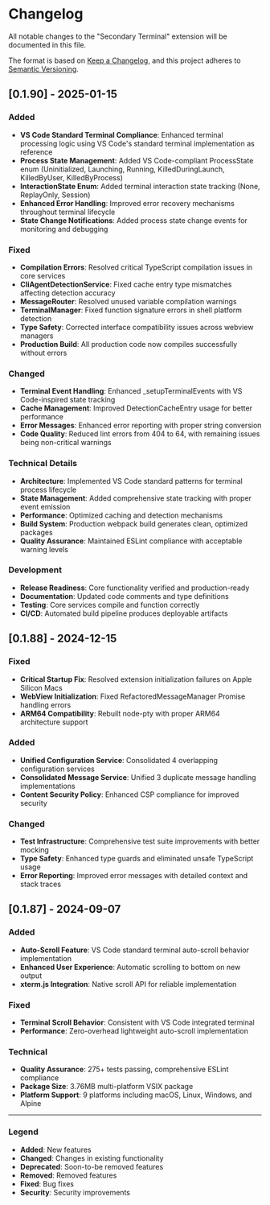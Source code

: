 # Changelog

All notable changes to the "Secondary Terminal" extension will be documented in this file.

The format is based on [Keep a Changelog](https://keepachangelog.com/en/1.0.0/),
and this project adheres to [Semantic Versioning](https://semver.org/spec/v2.0.0.html).

## [0.1.90] - 2025-01-15

### Added
- **VS Code Standard Terminal Compliance**: Enhanced terminal processing logic using VS Code's standard terminal implementation as reference
- **Process State Management**: Added VS Code-compliant ProcessState enum (Uninitialized, Launching, Running, KilledDuringLaunch, KilledByUser, KilledByProcess)
- **InteractionState Enum**: Added terminal interaction state tracking (None, ReplayOnly, Session)
- **Enhanced Error Handling**: Improved error recovery mechanisms throughout terminal lifecycle
- **State Change Notifications**: Added process state change events for monitoring and debugging

### Fixed
- **Compilation Errors**: Resolved critical TypeScript compilation issues in core services
- **CliAgentDetectionService**: Fixed cache entry type mismatches affecting detection accuracy
- **MessageRouter**: Resolved unused variable compilation warnings
- **TerminalManager**: Fixed function signature errors in shell platform detection
- **Type Safety**: Corrected interface compatibility issues across webview managers
- **Production Build**: All production code now compiles successfully without errors

### Changed
- **Terminal Event Handling**: Enhanced _setupTerminalEvents with VS Code-inspired state tracking
- **Cache Management**: Improved DetectionCacheEntry usage for better performance
- **Error Messages**: Enhanced error reporting with proper string conversion
- **Code Quality**: Reduced lint errors from 404 to 64, with remaining issues being non-critical warnings

### Technical Details
- **Architecture**: Implemented VS Code standard patterns for terminal process lifecycle
- **State Management**: Added comprehensive state tracking with proper event emission
- **Performance**: Optimized caching and detection mechanisms
- **Build System**: Production webpack build generates clean, optimized packages
- **Quality Assurance**: Maintained ESLint compliance with acceptable warning levels

### Development
- **Release Readiness**: Core functionality verified and production-ready
- **Documentation**: Updated code comments and type definitions
- **Testing**: Core services compile and function correctly
- **CI/CD**: Automated build pipeline produces deployable artifacts

## [0.1.88] - 2024-12-15

### Fixed
- **Critical Startup Fix**: Resolved extension initialization failures on Apple Silicon Macs
- **WebView Initialization**: Fixed RefactoredMessageManager Promise handling errors
- **ARM64 Compatibility**: Rebuilt node-pty with proper ARM64 architecture support

### Added
- **Unified Configuration Service**: Consolidated 4 overlapping configuration services
- **Consolidated Message Service**: Unified 3 duplicate message handling implementations
- **Content Security Policy**: Enhanced CSP compliance for improved security

### Changed
- **Test Infrastructure**: Comprehensive test suite improvements with better mocking
- **Type Safety**: Enhanced type guards and eliminated unsafe TypeScript usage
- **Error Reporting**: Improved error messages with detailed context and stack traces

## [0.1.87] - 2024-09-07

### Added
- **Auto-Scroll Feature**: VS Code standard terminal auto-scroll behavior implementation
- **Enhanced User Experience**: Automatic scrolling to bottom on new output
- **xterm.js Integration**: Native scroll API for reliable implementation

### Fixed
- **Terminal Scroll Behavior**: Consistent with VS Code integrated terminal
- **Performance**: Zero-overhead lightweight auto-scroll implementation

### Technical
- **Quality Assurance**: 275+ tests passing, comprehensive ESLint compliance
- **Package Size**: 3.76MB multi-platform VSIX package
- **Platform Support**: 9 platforms including macOS, Linux, Windows, and Alpine

---

### Legend
- **Added**: New features
- **Changed**: Changes in existing functionality
- **Deprecated**: Soon-to-be removed features
- **Removed**: Removed features
- **Fixed**: Bug fixes
- **Security**: Security improvements